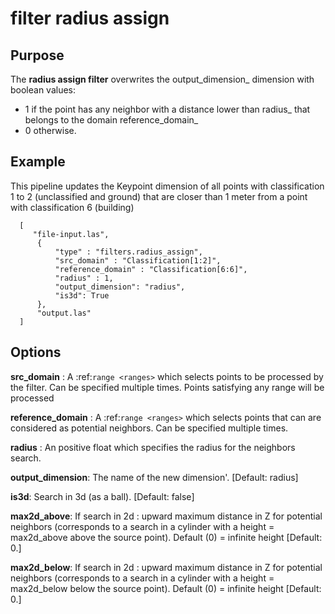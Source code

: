 # filter radius assign

Purpose
---------------------------------------------------------------------------------------------------------

The **radius assign filter**  overwrites the output_dimension_ dimension with boolean values:
* 1 if the point has any neighbor with a distance lower than radius_ that belongs to the domain reference_domain_
* 0 otherwise.


Example
---------------------------------------------------------------------------------------------------------

This pipeline updates the Keypoint dimension of all points with classification 1 to 2 (unclassified and ground) that are closer than 1 meter from a point with classification 6 (building)


```
  [
     "file-input.las",
      {
          "type" : "filters.radius_assign",
          "src_domain" : "Classification[1:2]",
          "reference_domain" : "Classification[6:6]",
          "radius" : 1,
	  	  "output_dimension": "radius",
	  	  "is3d": True
      },
      "output.las"
  ]
```

Options
---------------------------------------------------------------------------------------------------------------------------------------------------------------------

**src_domain** :
  A :ref:`range <ranges>` which selects points to be processed by the filter. Can be specified multiple times.  Points satisfying any range will be processed

**reference_domain** :
  A :ref:`range <ranges>` which selects points that can are considered as potential neighbors. Can be specified multiple times.

**radius** :
  An positive float which specifies the radius for the neighbors search.

**output_dimension**: The name of the new dimension'. [Default: radius]

**is3d**: Search in 3d (as a ball). [Default: false]

**max2d_above**: If search in 2d : upward maximum distance in Z for potential neighbors (corresponds to a search in a cylinder with a height = max2d_above above the source point). Default (0) = infinite height [Default: 0.]

**max2d_below**: If search in 2d : upward maximum distance in Z for potential neighbors (corresponds to a search in a cylinder with a height = max2d_below below the source point). Default (0) = infinite height [Default: 0.]

